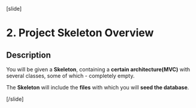 [slide]

# 2. Project Skeleton Overview

## Description

You will be given a **Skeleton**, containing a **certain architecture(MVC)** with several classes, some of which - completely empty. 

The **Skeleton** will include the **files** with which you will **seed the database**.

[/slide]